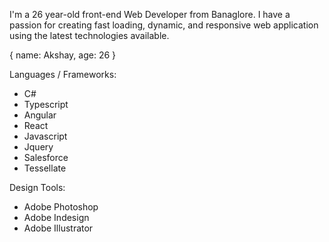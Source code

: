 


I'm a 26 year-old front-end Web Developer from Banaglore. I have a passion for creating fast loading, dynamic, and responsive web application using the latest technologies available.

{ name: Akshay, age: 26 }


Languages / Frameworks:
- C#
- Typescript
- Angular
- React
- Javascript
- Jquery
- Salesforce
- Tessellate

Design Tools:
- Adobe Photoshop
- Adobe Indesign
- Adobe Illustrator

